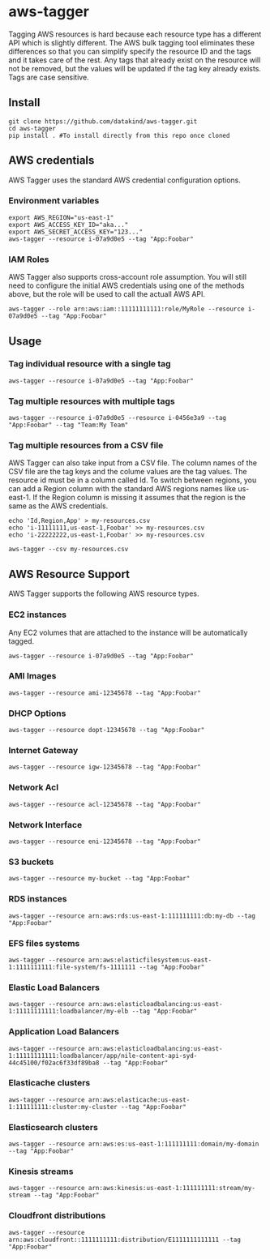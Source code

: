 # aws-tagger
Tagging AWS resources is hard because each resource type has a different API which is slightly different. The AWS bulk tagging tool eliminates these differences so that you can simplify specify the resource ID and the tags and it takes care of the rest.  Any tags that already exist on the resource will not be removed, but the values will be updated if the tag key already exists. Tags are case sensitive.

## Install
```
git clone https://github.com/datakind/aws-tagger.git
cd aws-tagger
pip install . #To install directly from this repo once cloned
```

## AWS credentials
AWS Tagger uses the standard AWS credential configuration options. 

### Environment variables
```
export AWS_REGION="us-east-1"
export AWS_ACCESS_KEY_ID="aka..."
export AWS_SECRET_ACCESS_KEY="123..."
aws-tagger --resource i-07a9d0e5 --tag "App:Foobar"  
```

### IAM Roles
AWS Tagger also supports cross-account role assumption. You will still need to configure the initial AWS credentials using one of the methods above, but the role will be used to call the actuall AWS API.

```
aws-tagger --role arn:aws:iam::11111111111:role/MyRole --resource i-07a9d0e5 --tag "App:Foobar"
```

## Usage

### Tag individual resource with a single tag
```
aws-tagger --resource i-07a9d0e5 --tag "App:Foobar"  
```

### Tag multiple resources with multiple tags
```
aws-tagger --resource i-07a9d0e5 --resource i-0456e3a9 --tag "App:Foobar" --tag "Team:My Team"
```

### Tag multiple resources from a CSV file
AWS Tagger can also take input from a CSV file. The column names of the CSV file are the tag keys and the colume values are the tag values.
The resource id must be in a column called Id. To switch between regions, you can add a Region column with the standard AWS regions names like us-east-1. If the Region column is missing it assumes that the region is the same as the AWS credentials.
```
echo 'Id,Region,App' > my-resources.csv
echo 'i-11111111,us-east-1,Foobar' >> my-resources.csv
echo 'i-22222222,us-east-1,Foobar' >> my-resources.csv

aws-tagger --csv my-resources.csv
```

## AWS Resource Support
AWS Tagger supports the following AWS resource types. 

### EC2 instances
Any EC2 volumes that are attached to the instance will be automatically tagged.
```
aws-tagger --resource i-07a9d0e5 --tag "App:Foobar"  
```

### AMI Images
```
aws-tagger --resource ami-12345678 --tag "App:Foobar"  
```

### DHCP Options
```
aws-tagger --resource dopt-12345678 --tag "App:Foobar"  
```

### Internet Gateway
```
aws-tagger --resource igw-12345678 --tag "App:Foobar"  
```

### Network Acl
```
aws-tagger --resource acl-12345678 --tag "App:Foobar"  
```

### Network Interface
```
aws-tagger --resource eni-12345678 --tag "App:Foobar"  
```

### S3 buckets
```
aws-tagger --resource my-bucket --tag "App:Foobar"  
```

### RDS instances 
```
aws-tagger --resource arn:aws:rds:us-east-1:111111111:db:my-db --tag "App:Foobar"  

```

### EFS files systems
```
aws-tagger --resource arn:aws:elasticfilesystem:us-east-1:1111111111:file-system/fs-1111111 --tag "App:Foobar"  
```

### Elastic Load Balancers
```
aws-tagger --resource arn:aws:elasticloadbalancing:us-east-1:11111111111:loadbalancer/my-elb --tag "App:Foobar"  
```

### Application Load Balancers
```
aws-tagger --resource arn:aws:elasticloadbalancing:us-east-1:11111111111:loadbalancer/app/nile-content-api-syd-44c45100/f02ac6f33df89ba8 --tag "App:Foobar"  
```

### Elasticache clusters
```
aws-tagger --resource arn:aws:elasticache:us-east-1:111111111:cluster:my-cluster --tag "App:Foobar"  
```

### Elasticsearch clusters 
```
aws-tagger --resource arn:aws:es:us-east-1:111111111:domain/my-domain --tag "App:Foobar"  
```

### Kinesis streams
```
aws-tagger --resource arn:aws:kinesis:us-east-1:111111111:stream/my-stream --tag "App:Foobar"  
```

### Cloudfront distributions
```
aws-tagger --resource arn:aws:cloudfront::1111111111:distribution/E1111111111111 --tag "App:Foobar"  
```

